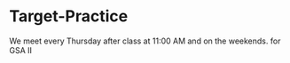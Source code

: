 Target-Practice
===============
We meet every Thursday after class at 11:00 AM and on the weekends.
for GSA II

